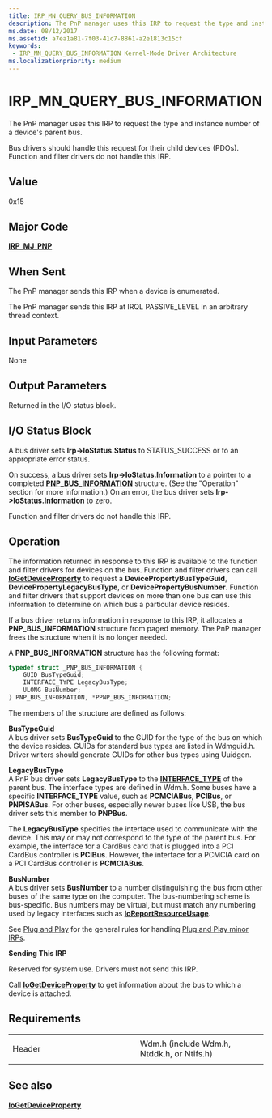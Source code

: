 ```yaml
---
title: IRP_MN_QUERY_BUS_INFORMATION
description: The PnP manager uses this IRP to request the type and instance number of a device's parent bus.Bus drivers should handle this request for their child devices (PDOs). Function and filter drivers do not handle this IRP.
ms.date: 08/12/2017
ms.assetid: a7ea1a81-7f03-41c7-8861-a2e1813c15cf
keywords:
 - IRP_MN_QUERY_BUS_INFORMATION Kernel-Mode Driver Architecture
ms.localizationpriority: medium
---
```


# IRP\_MN\_QUERY\_BUS\_INFORMATION


The PnP manager uses this IRP to request the type and instance number of a device's parent bus.

Bus drivers should handle this request for their child devices (PDOs). Function and filter drivers do not handle this IRP.

## Value

0x15

Major Code
----------

[**IRP\_MJ\_PNP**](irp-mj-pnp.md)

When Sent
---------

The PnP manager sends this IRP when a device is enumerated.

The PnP manager sends this IRP at IRQL PASSIVE\_LEVEL in an arbitrary thread context.

## Input Parameters


None

## Output Parameters


Returned in the I/O status block.

## I/O Status Block


A bus driver sets **Irp-&gt;IoStatus.Status** to STATUS\_SUCCESS or to an appropriate error status.

On success, a bus driver sets **Irp-&gt;IoStatus.Information** to a pointer to a completed [**PNP\_BUS\_INFORMATION**](/windows-hardware/drivers/ddi/wdm/ns-wdm-_pnp_bus_information) structure. (See the "Operation" section for more information.) On an error, the bus driver sets **Irp-&gt;IoStatus.Information** to zero.

Function and filter drivers do not handle this IRP.

Operation
---------

The information returned in response to this IRP is available to the function and filter drivers for devices on the bus. Function and filter drivers can call [**IoGetDeviceProperty**](/windows-hardware/drivers/ddi/wdm/nf-wdm-iogetdeviceproperty) to request a **DevicePropertyBusTypeGuid**, **DevicePropertyLegacyBusType**, or **DevicePropertyBusNumber**. Function and filter drivers that support devices on more than one bus can use this information to determine on which bus a particular device resides.

If a bus driver returns information in response to this IRP, it allocates a **PNP\_BUS\_INFORMATION** structure from paged memory. The PnP manager frees the structure when it is no longer needed.

A **PNP\_BUS\_INFORMATION** structure has the following format:

```cpp
typedef struct _PNP_BUS_INFORMATION {
    GUID BusTypeGuid;
    INTERFACE_TYPE LegacyBusType;
    ULONG BusNumber;
} PNP_BUS_INFORMATION, *PPNP_BUS_INFORMATION;
```

The members of the structure are defined as follows:

<a href="" id="bustypeguid"></a>**BusTypeGuid**  
A bus driver sets **BusTypeGuid** to the GUID for the type of the bus on which the device resides. GUIDs for standard bus types are listed in Wdmguid.h. Driver writers should generate GUIDs for other bus types using Uuidgen.

<a href="" id="legacybustype"></a>**LegacyBusType**  
A PnP bus driver sets **LegacyBusType** to the [**INTERFACE\_TYPE**](/windows-hardware/drivers/ddi/wdm/ne-wdm-_interface_type) of the parent bus. The interface types are defined in Wdm.h. Some buses have a specific **INTERFACE\_TYPE** value, such as **PCMCIABus**, **PCIBus**, or **PNPISABus**. For other buses, especially newer buses like USB, the bus driver sets this member to **PNPBus**.

The **LegacyBusType** specifies the interface used to communicate with the device. This may or may not correspond to the type of the parent bus. For example, the interface for a CardBus card that is plugged into a PCI CardBus controller is **PCIBus**. However, the interface for a PCMCIA card on a PCI CardBus controller is **PCMCIABus**.

<a href="" id="busnumber"></a>**BusNumber**  
A bus driver sets **BusNumber** to a number distinguishing the bus from other buses of the same type on the computer. The bus-numbering scheme is bus-specific. Bus numbers may be virtual, but must match any numbering used by legacy interfaces such as [**IoReportResourceUsage**](./mmcreatemdl.md).

See [Plug and Play](https://docs.microsoft.com/windows-hardware/drivers/kernel/implementing-plug-and-play) for the general rules for handling [Plug and Play minor IRPs](plug-and-play-minor-irps.md).

**Sending This IRP**

Reserved for system use. Drivers must not send this IRP.

Call [**IoGetDeviceProperty**](/windows-hardware/drivers/ddi/wdm/nf-wdm-iogetdeviceproperty) to get information about the bus to which a device is attached.

Requirements
------------

<table>
<colgroup>
<col width="50%" />
<col width="50%" />
</colgroup>
<tbody>
<tr class="odd">
<td><p>Header</p></td>
<td>Wdm.h (include Wdm.h, Ntddk.h, or Ntifs.h)</td>
</tr>
</tbody>
</table>

## See also


[**IoGetDeviceProperty**](/windows-hardware/drivers/ddi/wdm/nf-wdm-iogetdeviceproperty)

 

